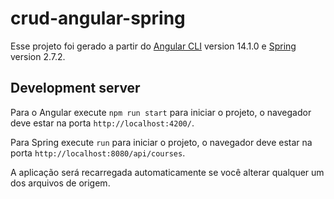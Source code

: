 # crud-angular-spring

Esse projeto foi gerado a partir do [Angular CLI](https://github.com/angular/angular-cli) version 14.1.0 e [Spring](https://start.spring.io/) version 2.7.2. 

## Development server

Para o Angular execute `npm run start` para iniciar o projeto, o navegador deve estar na porta `http://localhost:4200/`. 

Para Spring execute `run` para iniciar o projeto, o navegador deve estar na porta `http://localhost:8080/api/courses`.

A aplicação será recarregada automaticamente se você alterar qualquer um dos arquivos de origem.
